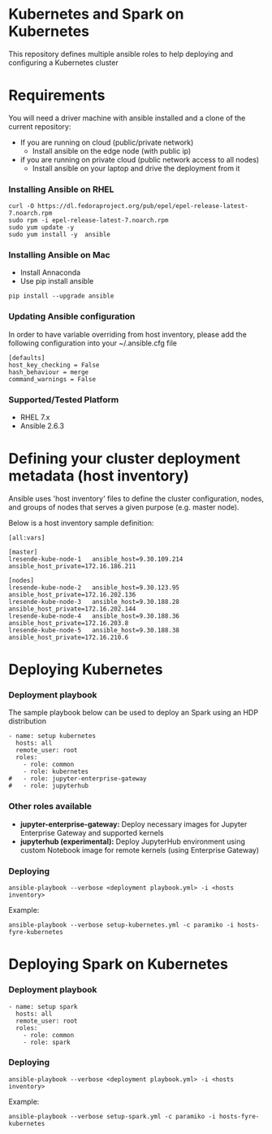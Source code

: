 # Kubernetes and Spark on Kubernetes

This repository defines multiple ansible roles to help deploying and configuring a Kubernetes cluster

# Requirements

You will need a driver machine with ansible installed and a clone of the current repository:

* If you are running on cloud (public/private network)
  * Install ansible on the edge node (with public ip)
* if you are running on private cloud (public network access to all nodes)
  * Install ansible on your laptop and drive the deployment from it

### Installing Ansible on RHEL

```
curl -O https://dl.fedoraproject.org/pub/epel/epel-release-latest-7.noarch.rpm
sudo rpm -i epel-release-latest-7.noarch.rpm
sudo yum update -y
sudo yum install -y  ansible
```

### Installing Ansible on Mac

* Install Annaconda
* Use pip install ansible

```
pip install --upgrade ansible
```

### Updating Ansible configuration

In order to have variable overriding from host inventory, please add the following configuration into your ~/.ansible.cfg file

```
[defaults]
host_key_checking = False
hash_behaviour = merge
command_warnings = False
```

### Supported/Tested Platform

* RHEL 7.x
* Ansible 2.6.3


# Defining your cluster deployment metadata (host inventory)

Ansible uses 'host inventory' files to define the cluster configuration, nodes, and groups of nodes
that serves a given purpose (e.g. master node).

Below is a host inventory sample definition:

```
[all:vars]

[master]
lresende-kube-node-1   ansible_host=9.30.109.214   ansible_host_private=172.16.186.211

[nodes]
lresende-kube-node-2   ansible_host=9.30.123.95   ansible_host_private=172.16.202.136
lresende-kube-node-3   ansible_host=9.30.188.28   ansible_host_private=172.16.202.144
lresende-kube-node-4   ansible_host=9.30.188.36   ansible_host_private=172.16.203.8
lresende-kube-node-5   ansible_host=9.30.188.38   ansible_host_private=172.16.210.6
```

# Deploying Kubernetes

### Deployment playbook

The sample playbook below can be used to deploy an Spark using an HDP distribution

```
- name: setup kubernetes
  hosts: all
  remote_user: root
  roles:
    - role: common
    - role: kubernetes
#   - role: jupyter-enterprise-gateway
#   - role: jupyterhub
```

### Other roles available

* **jupyter-enterprise-gateway:** Deploy necessary images for Jupyter Enterprise Gateway and supported kernels
* **jupyterhub (experimental):** Deploy JupyterHub environment using custom Notebook image for remote kernels (using Enterprise Gateway)

### Deploying

```
ansible-playbook --verbose <deployment playbook.yml> -i <hosts inventory>
```

Example:

```
ansible-playbook --verbose setup-kubernetes.yml -c paramiko -i hosts-fyre-kubernetes
```

# Deploying Spark on Kubernetes


### Deployment playbook

```
- name: setup spark
  hosts: all
  remote_user: root
  roles:
    - role: common
    - role: spark
```

### Deploying

```
ansible-playbook --verbose <deployment playbook.yml> -i <hosts inventory>
```

Example:

```
ansible-playbook --verbose setup-spark.yml -c paramiko -i hosts-fyre-kubernetes
```

